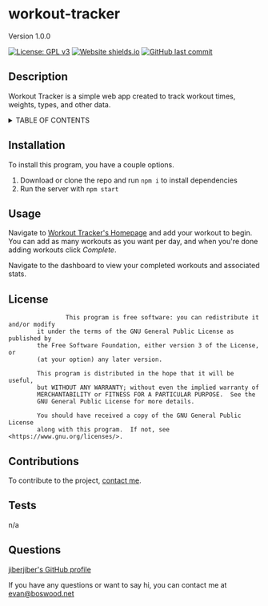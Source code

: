 # workout-tracker 

 Version 1.0.0 

 [![License: GPL v3](https://img.shields.io/badge/License-GPLv3-blue.svg)](https://www.gnu.org/licenses/gpl-3.0) [![Website shields.io](https://img.shields.io/website-up-down-green-red/http/jiberjiber.github.io/workout-tracker.svg)](http://jiberjiber.github.io/workout-tracker/)  [![GitHub last commit](https://img.shields.io/github/last-commit/jiberjiber/workout-tracker)](https://github.com/jiberjiber/workout-tracker/graphs/commit-activity) 

 ## Description 
 Workout Tracker is a simple web app created to track workout times, weights, types, and other data. 

 <details>
<summary>TABLE OF CONTENTS</summary>
<p>

- [Installation](#installation)
- [Usage](#usage)
- [License](#license)
- [Contributing](#contributions)
- [Tests](#tests)
- [Questions](#questions)

</p>
</details> 

 ## Installation 
 To install this program, you have a couple options. 
1. Download or clone the repo and run ```npm i``` to install dependencies
2. Run the server with ```npm start```

 ## Usage 
 Navigate to [Workout Tracker's Homepage]() and add your workout to begin. You can add as many workouts as you want per day, and when you're done adding workouts click *Complete*.

Navigate to the dashboard to view your completed workouts and associated stats. 

 ## License 
 			        This program is free software: you can redistribute it and/or modify
            it under the terms of the GNU General Public License as published by
            the Free Software Foundation, either version 3 of the License, or
            (at your option) any later version.
        
            This program is distributed in the hope that it will be useful,
            but WITHOUT ANY WARRANTY; without even the implied warranty of
            MERCHANTABILITY or FITNESS FOR A PARTICULAR PURPOSE.  See the
            GNU General Public License for more details.
        
            You should have received a copy of the GNU General Public License
            along with this program.  If not, see <https://www.gnu.org/licenses/>. 

 ## Contributions 
 To contribute to the project, [contact me](#questions). 

 ## Tests 
 n/a 

 ## Questions 
 [jiberjiber's GitHub profile](http://www.github.com/jiberjiber)

If you have any questions or want to say hi, you can contact me at evan@boswood.net 

